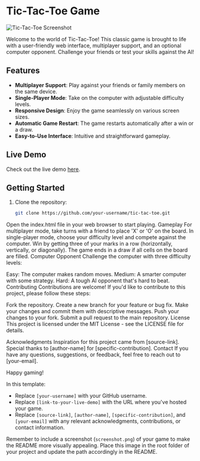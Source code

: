 # Tic-Tac-Toe Game

![Tic-Tac-Toe Screenshot](screenshot.png)

Welcome to the world of Tic-Tac-Toe! This classic game is brought to life with a user-friendly web interface, multiplayer support, and an optional computer opponent. Challenge your friends or test your skills against the AI!

## Features

- **Multiplayer Support**: Play against your friends or family members on the same device.
- **Single-Player Mode**: Take on the computer with adjustable difficulty levels.
- **Responsive Design**: Enjoy the game seamlessly on various screen sizes.
- **Automatic Game Restart**: The game restarts automatically after a win or a draw.
- **Easy-to-Use Interface**: Intuitive and straightforward gameplay.

## Live Demo

Check out the live demo [here](link-to-your-live-demo).

## Getting Started

1. Clone the repository:

   ```bash
   git clone https://github.com/your-username/tic-tac-toe.git

Open the index.html file in your web browser to start playing.
Gameplay
For multiplayer mode, take turns with a friend to place 'X' or 'O' on the board.
In single-player mode, choose your difficulty level and compete against the computer.
Win by getting three of your marks in a row (horizontally, vertically, or diagonally).
The game ends in a draw if all cells on the board are filled.
Computer Opponent
Challenge the computer with three difficulty levels:

Easy: The computer makes random moves.
Medium: A smarter computer with some strategy.
Hard: A tough AI opponent that's hard to beat.
Contributing
Contributions are welcome! If you'd like to contribute to this project, please follow these steps:

Fork the repository.
Create a new branch for your feature or bug fix.
Make your changes and commit them with descriptive messages.
Push your changes to your fork.
Submit a pull request to the main repository.
License
This project is licensed under the MIT License - see the LICENSE file for details.

Acknowledgments
Inspiration for this project came from [source-link].
Special thanks to [author-name] for [specific-contribution].
Contact
If you have any questions, suggestions, or feedback, feel free to reach out to [your-email].

Happy gaming!


In this template:

- Replace `[your-username]` with your GitHub username.
- Replace `[link-to-your-live-demo]` with the URL where you've hosted your game.
- Replace `[source-link]`, `[author-name]`, `[specific-contribution]`, and `[your-email]` with any relevant acknowledgments, contributions, or contact information.

Remember to include a screenshot (`screenshot.png`) of your game to make the README more visually appealing. Place this image in the root folder of your project and update the path accordingly in the README.
